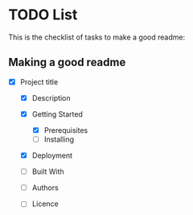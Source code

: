# TODO List
This is the checklist of tasks to make a good readme:

## Making a good readme
- [x] Project title
  - [x] Description
  - [x] Getting Started
    - [x] Prerequisites
    - [ ] Installing
  - [x] Deployment
  - [ ] Built With
  - [ ] Authors
  - [ ] Licence

